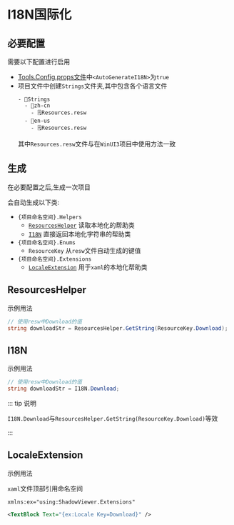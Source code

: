 # I18N国际化

## 必要配置

需要以下配置进行启用
- [Tools.Config.props文件](/zh/advance/toolconfig)中`<AutoGenerateI18N>`为`true`
- 项目文件中创建`Strings`文件夹,其中包含各个语言文件
  ```
  - 📁Strings
    - 📁zh-cn
      - 🗒️Resources.resw
    - 📁en-us
      - 🗒️Resources.resw
  ```
  其中`Resources.resw`文件与在`WinUI3`项目中使用方法一致


## 生成

在必要配置之后,生成一次项目

会自动生成以下类:

- `{项目命名空间}.Helpers`
  - [`ResourcesHelper`](#ResourcesHelper) 读取本地化的帮助类
  - [`I18N`](#I18N) 直接返回本地化字符串的帮助类
- `{项目命名空间}.Enums`
  - `ResourceKey` 从`resw`文件自动生成的键值
- `{项目命名空间}.Extensions`
  - [`LocaleExtension`](#LocaleExtension) 用于`xaml`的本地化帮助类


## ResourcesHelper

示例用法

```csharp
// 使用resw中Download的值
string downloadStr = ResourcesHelper.GetString(ResourceKey.Download);
```

## I18N

示例用法

```csharp
// 使用resw中Download的值
string downloadStr = I18N.Download;
```
::: tip 说明

`I18N.Download`与`ResourcesHelper.GetString(ResourceKey.Download)`等效

:::

## LocaleExtension

示例用法

`xaml`文件顶部引用命名空间
```
xmlns:ex="using:ShadowViewer.Extensions"
```
```xml
<TextBlock Text="{ex:Locale Key=Download}" />
```
